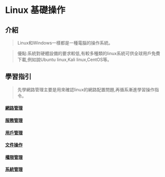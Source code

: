 # Linux 基礎操作
## 介紹
> Linux和Windows一樣都是一種電腦的操作系統。

> 優點:系統對硬體設備的要求較低,有較多種類的linux系統可供全球用戶免費下載,例如說Ubuntu linux,Kali linux,CentOS等。
## 學習指引
> 先學網路管理主要是用來確認linux的網路配置問題,再循系漸進學習操作指令。
#### [網路管理](https://github.com/shawnhuang125/Operation_System/blob/main/linux/linux_network.md)
#### [服務管理](https://github.com/shawnhuang125/Operation_System/blob/main/linux/linux_service.md)
#### [用戶管理](https://github.com/shawnhuang125/Operation_System/blob/main/linux/linux_user.md)
#### [文件操作](https://github.com/shawnhuang125/Operation_System/blob/main/linux_document.md)
#### [權限管理](https://github.com/shawnhuang125/Operation_System/blob/main/linux_accessibility.md)
#### [系統管理](https://github.com/shawnhuang125/Operation_System/blob/main/linux_system.md)
